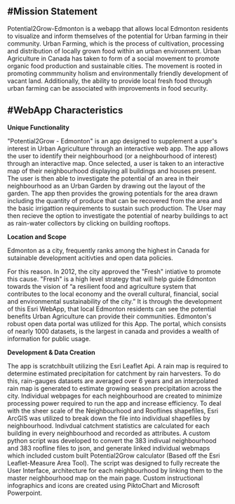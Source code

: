 #Mission Statement
----
Potential2Grow-Edmonton is a webapp that allows local Edmonton residents to visualize and inform themselves of the potential for 
Urban farming in their community. Urban Farming, which is the process of cultivation, processing and distribution of locally grown
food within an urban environment. Urban Agriculture in Canada has taken to form of a social movement to promote organic food 
production and sustainable cities. The movement is rooted in promoting commmunity holism and environmentally friendly development
of vacant land. Additionally, the ability to provide local fresh food through urban farming can be associated with improvements 
in food security.


#WebApp Characteristics
----
**Unique Functionality**

"Potential2Grow - Edmonton" is an app designed to supplement a user's interest in Urban Agriculture through an interactive web app. 
The app allows the user to identify their neighbourhood (or a neighbourhood of interest) through an interactive map. 
Once selected, a user is taken to an interactive map of their neighbourhood displaying all buildings and houses present. 
The user is then able to investigate the potential of an area in their neighbourhood as an Urban Garden by drawing out the layout 
of the garden. The app then provides the growing potentials for the area drawn including the quantity of produce that can be
recovered from the area and the basic irrigattion requirements to sustain such production. The User may then recieve the option 
to investigate the potential of nearby buildings to act as rain-water collectors by clicking on building rooftops.

**Location and Scope**

Edmonton as a city, frequently ranks among the highest in Canada for sutainable development acitivties and open data policies. 

For
this reason. In 2012, the city approved the "Fresh" intiative to promote this cause. 
"Fresh" is a high level strategy that will help guide Edmonton towards the vision of “a resilient food and agriculture system 
that contributes to the local economy and the overall cultural, financial, social and environmental sustainability of the city.”
It is through the development of this Esri WebApp, that local Edmonton residents can see the potential benefits Urban Agriculture
can provide their communities.
Edmonton's robust open data portal was utilized for this App. The portal, which consists of nearly 1000 datasets, is the largest in canada and provides a wealth of information for public usage. 

**Development & Data Creation**

The app is scratchbuilt utilizing the Esri Leaflet Api.
A rain map is required to determine estimated precipitation for catchment by rain harvesters.
To do this, rain-gauges datasets are averaged over 6 years and an interpolated rain map is generated to estimate growing season precipitation across the city.
Individual webpages for each neighbourhood are created to minimize processing power required to run the app and increase efficiency. To deal with the sheer scale of the Neighbourhood and Rooflines shapefiles, Esri ArcGIS was utilized to break down the file into individual shapefiles by neighbourhood. Indivdual catchment statistics are calculated for each building in every neighbourhood and recorded as attributes.
A custom python script was developed to convert the 383 indivual neighbourhood and 383 roofline files to json, and generate linked individual webmaps which included custom built Potential2Grow calculator (Based off the Esri Leaflet-Measure Area Tool). The script was designed to fully recreate the User Interface, architecture for each neighbourhood by linking them to the master neighbourhood map on the main page.
Custom instructional infographics and icons are created using PiktoChart and Microsoft Powerpoint.


 
